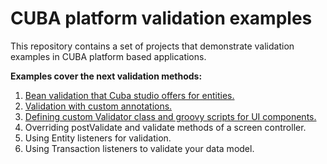 # CUBA platform validation examples

This repository contains a set of projects that demonstrate validation examples
in CUBA platform based applications.

**Examples cover the next validation methods:**
1. [Bean validation that Cuba studio offers for entities.](simple-validation/)
1. [Validation with custom annotations.](validation-with-custom-annotations/)
1. [Defining custom Validator class and groovy scripts for UI components.](validator-component/)
1. Overriding postValidate and validate methods of a screen controller.
1. Using Entity listeners for validation.
1. Using Transaction listeners to validate your data model.
